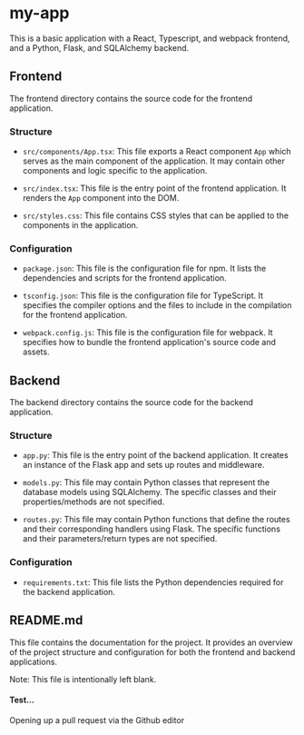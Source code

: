 # my-app

This is a basic application with a React, Typescript, and webpack frontend, and a Python, Flask, and SQLAlchemy backend.

## Frontend

The frontend directory contains the source code for the frontend application.

### Structure

- `src/components/App.tsx`: This file exports a React component `App` which serves as the main component of the application. It may contain other components and logic specific to the application.

- `src/index.tsx`: This file is the entry point of the frontend application. It renders the `App` component into the DOM.

- `src/styles.css`: This file contains CSS styles that can be applied to the components in the application.

### Configuration

- `package.json`: This file is the configuration file for npm. It lists the dependencies and scripts for the frontend application.

- `tsconfig.json`: This file is the configuration file for TypeScript. It specifies the compiler options and the files to include in the compilation for the frontend application.

- `webpack.config.js`: This file is the configuration file for webpack. It specifies how to bundle the frontend application's source code and assets.

## Backend

The backend directory contains the source code for the backend application.

### Structure

- `app.py`: This file is the entry point of the backend application. It creates an instance of the Flask app and sets up routes and middleware.

- `models.py`: This file may contain Python classes that represent the database models using SQLAlchemy. The specific classes and their properties/methods are not specified.

- `routes.py`: This file may contain Python functions that define the routes and their corresponding handlers using Flask. The specific functions and their parameters/return types are not specified.

### Configuration

- `requirements.txt`: This file lists the Python dependencies required for the backend application.

## README.md

This file contains the documentation for the project. It provides an overview of the project structure and configuration for both the frontend and backend applications.

Note: This file is intentionally left blank.

#### Test...

Opening up a pull request via the Github editor
